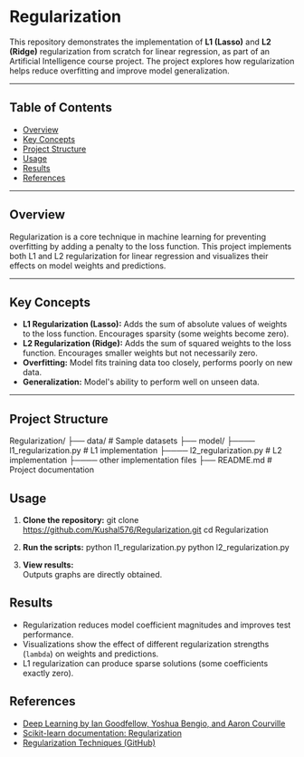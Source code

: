 # Regularization

This repository demonstrates the implementation of **L1 (Lasso)** and **L2 (Ridge)** regularization from scratch for linear regression, as part of an Artificial Intelligence course project. The project explores how regularization helps reduce overfitting and improve model generalization.

---

## Table of Contents

- [Overview](#overview)
- [Key Concepts](#key-concepts)
- [Project Structure](#project-structure)
- [Usage](#usage)
- [Results](#results)
- [References](#references)

---

## Overview

Regularization is a core technique in machine learning for preventing overfitting by adding a penalty to the loss function. This project implements both L1 and L2 regularization for linear regression and visualizes their effects on model weights and predictions.

---

## Key Concepts

- **L1 Regularization (Lasso):** Adds the sum of absolute values of weights to the loss function. Encourages sparsity (some weights become zero).
- **L2 Regularization (Ridge):** Adds the sum of squared weights to the loss function. Encourages smaller weights but not necessarily zero.
- **Overfitting:** Model fits training data too closely, performs poorly on new data.
- **Generalization:** Model's ability to perform well on unseen data.

---

## Project Structure

Regularization/
├── data/ # Sample datasets
├── model/
├──── l1_regularization.py # L1 implementation
├──── l2_regularization.py # L2 implementation
├──── other implementation files
├── README.md # Project documentation


## Usage

1. **Clone the repository:**
git clone https://github.com/Kushal576/Regularization.git
cd Regularization


3. **Run the scripts:**
python l1_regularization.py
python l2_regularization.py


4. **View results:**  
Outputs graphs are directly obtained.


## Results

- Regularization reduces model coefficient magnitudes and improves test performance.
- Visualizations show the effect of different regularization strengths (`lambda`) on weights and predictions.
- L1 regularization can produce sparse solutions (some coefficients exactly zero).


## References

- [Deep Learning by Ian Goodfellow, Yoshua Bengio, and Aaron Courville](https://www.deeplearningbook.org/)
- [Scikit-learn documentation: Regularization](https://scikit-learn.org/stable/modules/linear_model.html#regularization)
- [Regularization Techniques (GitHub)](https://github.com/ashishpatel26/Regularization-Collection-Deeplearning)



